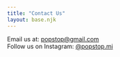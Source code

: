 ```yaml
---
title: "Contact Us"
layout: base.njk
---
```


Email us at: [popstop@gmail.com](mailto:popstop@gmail.com)  
Follow us on Instagram: [@popstop.mi](https://www.instagram.com/popstop.mi)
